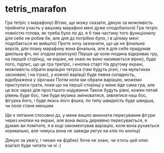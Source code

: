 # tetris_marafon
Гра тетріс з марафону)
Вітаю, що можу сказати, дякую за можливість прийняти участь у вашому марафоні мені дуже сподобалося) 
Гра тетріс повністю готова, як треба було по дз, я б там частину того функціоналу для себе не робив би, але для дз потрібно було, і в цілому мені подобається як вийшло)
Проте хочу зазначити, що це не фінальна версія, для плану марафону вона фінальна, але я для себе придумав декілька фіч, які згодом реалізую)
Перше це коли людина відкриває гру, на першій сторінці, чи екрані, не знаю як воно називається вірно), буде лого, підпис, що це гра третріс, і кнопка старт
На другому екрані, можливість обрати варіацію тетріса (там будуть різні, і на мультиках засновані, і на іграх), у кожної варіації буде певна складність, відображена у зірочках
Потім коли ми обрали варіацію, можемо приступати грати, поки що на першії сторінці у мене йде сама гра, але це все зараз для простішого кодування
Також будуть рівні, кожен пятий рівень буде бос, там буде музика змінюватися, зявлятися наш бос, фігурка його, і буде якась його фішка, по типу швидкість буде швидша, чи поле стане меншим

Ще є питання стосовно дз, у мене вишло виконати пересування фігури через кнопки на екрані, але вона якось деревяно пересувається, я думаю ви помітите, я в коді закоментував варіацію, коли вона
рухається нормально, але чомусь вона не завжди регує на клік по кнопці(

Дякую за увагу, і чекаю на фідбек) Хоче не знаю, чи хтось цей опис взагалі буде читати чи ні :)
